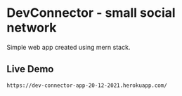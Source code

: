 # DevConnector - small social network
Simple web app created using mern stack.

## Live Demo
`
https://dev-connector-app-20-12-2021.herokuapp.com/
`
